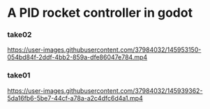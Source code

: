 # A PID rocket controller in godot

### take02
https://user-images.githubusercontent.com/37984032/145953150-054bd84f-2ddf-4bb2-859a-dfe86047e784.mp4




### take01
https://user-images.githubusercontent.com/37984032/145939362-5da16fb6-5be7-44cf-a78a-a2c4dfc6d4a1.mp4


